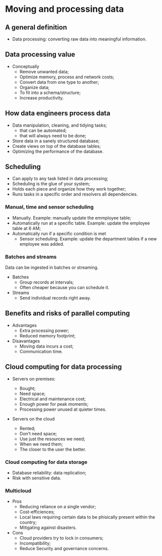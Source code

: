 # Moving and processing data

## A general definition

- Data processing: converting raw data into meaningful information.

## Data processing value

- Conceptually
  - Remove unwanted data;
  - Optimize memory, process and network costs;
  - Convert data from one type to another;
  - Organize data;
  - To fit into a schema/structure;
  - Increase productivity.

## How data engineers process data

- Data manipulation, cleaning, and tidying tasks;
  - that can be automated;
  - that will always need to be done;
- Store data in a sanely structured database;
- Create views on top of the database tables;
- Optimizing the performance of the database.

## Scheduling

- Can apply to any task listed in data processing;
- Scheduling is the glue of your system;
- Holds each piece and organize how they work together;
- Runs tasks in a specific order and resolvers all dependencies.

### Manual, time and sensor scheduling

- Manually. Example: manually update the emmployee table;
- Automatically run at a specific table. Example: update the employee table at 6 AM;
- Automatically run if a specific condition is met
  - Sensor scheduling. Example: update the department tables if a new employee was added.

### Batches and streams

Data can be ingested in batches or streaming.

- Batches 
  - Group records at intervals;
  - Often cheaper because you can schedule it.
- Streams
  - Send individual records right away.

## Benefits and risks of parallel computing

- Advantages
  - Extra processing power;
  - Reduced memory footprint;
- Disavantages
  - Moving data incurs a cost;
  - Communication time.

## Cloud computing for data processing

- Servers on premises:
  - Bought;
  - Need space;
  - Electrical and maintenance cost;
  - Enough power for peak moments;
  - Processing power unused at quieter times.

- Servers on the cloud
  - Rented;
  - Don't need space;
  - Use just the resources we need;
  - When we need them;
  - The closer to the user the better.

### Cloud computing for data storage

- Database reliability: data replication;
- Risk with sensitive data.

### Multicloud

- Pros
  - Reducing reliance on a single vendor;
  - Cost-efficiences;
  - Local laws requiring certain data to be phisically present within the country;
  - Mitigating against disasters.
- Cons
  - Cloud providers try to lock in consumers;
  - Incompatibility;
  - Reduce Security and governance concerns.
